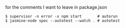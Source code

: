 for the comments I want to leave in package.json

    $ supervisor -n error -x npm start       # autorun
    $ jasmine-node spec --autotest --watch . # autotest
